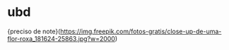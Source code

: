 # ubd
{preciso de note}(https://img.freepik.com/fotos-gratis/close-up-de-uma-flor-roxa_181624-25863.jpg?w=2000)
